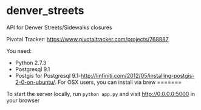 denver_streets
==============

API for Denver Streets/Sidewalks closures

Pivotal Tracker:
https://www.pivotaltracker.com/projects/768887

You need:
* Python 2.7.3
* Postgresql 9.1
* Postgis for Postgresql 9.1-http://linfiniti.com/2012/05/installing-postgis-2-0-on-ubuntu/. For OSX users, you can install via brew
=======

To start the server locally, run `python app.py` and visit 
http://0.0.0.0:5000 in your browser
